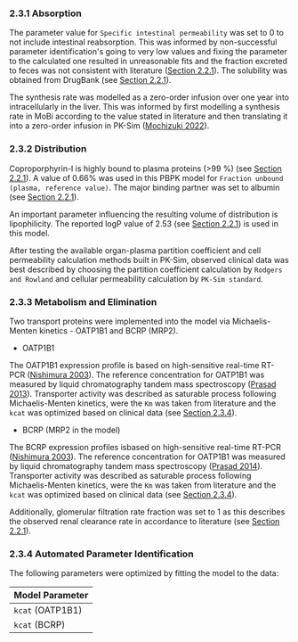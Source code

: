 ### 2.3.1 Absorption

The parameter value for  `Specific intestinal permeability`  was set to 0 to not include intestinal reabsorption. This was informed by non-successful parameter identification's going to very low values and fixing the parameter to the calculated one resulted in unreasonable fits and the fraction excreted to feces was not consistent with literature ([Section 2.2.1](#221-in-vitro-and-physicochemical-data)). The solubility was obtained from DrugBank (see [Section 2.2.1](#221-in-vitro-and-physicochemical-data)).

The synthesis rate was modelled as a zero-order infusion over one year into intracellularly in the liver. This was informed by first modelling a synthesis rate in MoBi according to the value stated in literature and then translating it into a zero-order infusion in PK-Sim ([Mochizuki 2022](#5-references)). 

### 2.3.2 Distribution

Coproporphyrin-I is highly bound to plasma proteins (>99 %) (see [Section 2.2.1](#221-in-vitro-and-physicochemical-data)). A value of 0.66% was used in this PBPK model for `Fraction unbound (plasma, reference value)`. The major binding partner was set to albumin (see [Section 2.2.1](#221-in-vitro-and-physicochemical-data)).

An important parameter influencing the resulting volume of distribution is lipophilicity. The reported logP value of  2.53 (see [Section 2.2.1](#221-in-vitro-and-physicochemical-data)) is used in this model.

After testing the available organ-plasma partition coefficient and cell permeability calculation methods built in PK-Sim, observed clinical data was best described by choosing the partition coefficient calculation by `Rodgers and Rowland` and cellular permeability calculation by `PK-Sim standard`.

### 2.3.3 Metabolism and Elimination

Two transport proteins were implemented into the model via Michaelis-Menten kinetics - OATP1B1 and BCRP (MRP2).

* OATP1B1

The OATP1B1 expression profile is based on high-sensitive real-time RT-PCR ([Nishimura 2003](#5-references)). The reference concentration for OATP1B1 was measured by liquid chromatography tandem mass spectroscopy ([Prasad 2013](#5-references)). Transporter activity was described as saturable process following Michaelis-Menten kinetics, were the `Km` was taken from literature and the `kcat` was optimized based on clinical data (see [Section 2.3.4](#234-automated-parameter-identification)).

* BCRP (MRP2 in the model)

The BCRP expression profiles isbased on high-sensitive real-time RT-PCR ([Nishimura 2003](#5-references)). The reference concentration for OATP1B1 was measured by liquid chromatography tandem mass spectroscopy ([Prasad 2014](#5-references)). Transporter activity was described as saturable process following Michaelis-Menten kinetics, were the `Km` was taken from literature and the `kcat` was optimized based on clinical data (see [Section 2.3.4](#234-automated-parameter-identification)).

Additionally, glomerular filtration rate fraction was set to 1 as this describes the observed renal clearance rate in accordance to literature (see [Section 2.2.1](#221-in-vitro-and-physicochemical-data)).


### 2.3.4 Automated Parameter Identification

The following parameters were optimized by fitting the model to the data:

| Model Parameter                | 
| ------------------------------ | 
| `kcat` (OATP1B1)               | 
| `kcat` (BCRP)                  | 



 
